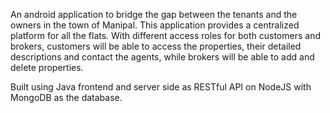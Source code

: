 An android application to bridge the gap between the tenants and the owners in the town of Manipal. This application provides a centralized platform for all the flats. With different access roles for both customers and brokers, customers will be able to access the properties, their detailed descriptions and contact the agents, while brokers will be able to add and delete properties.

Built using Java frontend and server side as RESTful API on NodeJS with MongoDB as the database.

